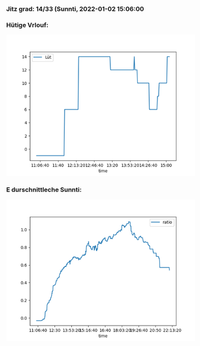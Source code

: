 ### Jitz grad: 14/33 (Sunnti, 2022-01-02 15:06:00

### Hütige Vrlouf:
![Graph](Today.png)

### E durschnittleche Sunnti:
![Graph](Sunnti.png)